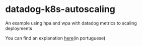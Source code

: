 # datadog-k8s-autoscaling
An example using hpa and wpa with datadog metrics to scaling deployments

You can find an explanation [here](https://dev.to/willianvalerio/escalando-aplicacoes-no-kubernetes-com-datadog-561o)(in portuguese)
